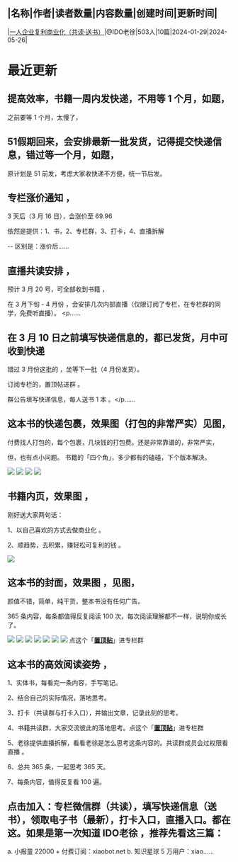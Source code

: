 |名称|作者|读者数量|内容数量|创建时间|更新时间|
---
|[一人企业复利商业化（共读·送书）](https://xiaobot.net/p/qiye?refer=0b133df9-27dc-423b-8101-639049001c13)|@IDO老徐|503人|10篇|2024-01-29|2024-05-26|

# 最近更新
## 提高效率，书籍一周内发快递，不用等 1 个月，如题，

之前要等 1 个月，太慢了，

## 51假期回来，会安排最新一批发货，记得提交快递信息，错过等一个月，如题，

原计划是 51 前发，考虑大家收快递不方便，统一节后发。

## 专栏涨价通知 ，
3 天后（3 月 16 日），会涨价至 69.96

依然是提供：1、书，2、专栏群，3、打卡，4、直播拆解

-- 区别是：涨价后......
## 直播共读安排 ，
预计 3 月 20 号，可全部收到书籍 ，

在 3 月下旬 - 4 月份 ，会安排几次内部直播（仅限订阅了专栏，在专栏群的同学，免费听直播）。
<p......
## 在 3 月 10 日之前填写快递信息的，都已发货，月中可收到快递
错过 3 月份这批的 ，坐等下一批（4 月份发货）。

订阅专栏的，置顶帖进群 。

群公告填写快递信息，每人送书 1 本 。</p......
## 这本书的快递包裹，效果图（打包的非常严实）见图，

付费找人打包的，每个包裹，几块钱的打包费。还是非常靠谱的，非常严实，

但，也有点小问题。
书籍的「四个角」，多少都有的磕碰，下个版本解决。

<img src="https://static.xiaobot.net/file/2024-02-04/7466/89d60d4f62d21b55228a80525795b101.jpeg">
<img src="https://static.xiaobot.net/file/2024-02-04/7466/66cb7882be3ca68c190344c1845c3209.jpeg">
<img src="https://static.xiaobot.net/file/2024-02-04/7466/43ed38b138d13dcbd87402540de8fdea.jpeg">
<img src="https://static.xiaobot.net/file/2024-02-04/7466/2f358200a36a5f75c1df47580e2eba77.jpeg">

## 书籍内页，效果图 ，
刚好送大家两句话：

1、以自己喜欢的方式去做商业化 。

2、顺趋势，去积累，赚轻松可复利的钱 。

<img src="https://static.xiaobot.net/file/2024-02-02/7466/a872a41c76614d75ca2e3f5da0a6239e.png">


## 这本书的封面，效果图 ，见图，

颜值不错，简单，纯干货，整本书没有任何广告。

365 条内容，每条都值得反复阅读 100 次，每次阅读理解都不一样，说明你成长了。

<img src="https://static.xiaobot.net/file/2024-02-02/7466/0f4646b775b0078565ef6aba02d6524a.jpeg">
<img src="https://static.xiaobot.net/file/2024-02-02/7466/252b9518a4fcf21c7f706aab2d6aed42.jpeg">
<img src="https://static.xiaobot.net/file/2024-02-02/7466/6c41cb9ebd19eb4290d9aad435c76e24.png">
<img src="https://static.xiaobot.net/file/2024-02-02/7466/5c1891a1af10d94c1e346daa69bddd38.png">
<img src="https://static.xiaobot.net/file/2024-02-02/7466/552896aac2c66086c9316453f649f571.png">
<img src="https://static.xiaobot.net/file/2024-02-02/7466/1bbf375754f21df995cb4ab73fcabbd0.png">
<img src="https://static.xiaobot.net/file/2024-01-31/7466/4e68b21a4f4078503d2e0a6188591986.png">
点这个「<a target="_blank" rel="noopener noreferrer nofollow" href="https://xiaobot.net/post/60f4579b-24a1-4b80-938d-08c4f4c53a68?refer=a9a4493c-89d4-4c7e-a79c-2000d9542080"><strong><u>置顶贴</u></strong></a>」进专栏群

## 这本书的高效阅读姿势 ，
1、实体书，每看完一条内容，手写笔记。

2、结合自己的实际情况，落地思考。

3、打卡（共读群与打卡入口），并输出文章，记录此刻的思考。

4、书籍共读群，大家交流彼此的落地思考。点这个「<a target="_blank" rel="noopener noreferrer nofollow" href="https://xiaobot.net/post/60f4579b-24a1-4b80-938d-08c4f4c53a68?refer=a9a4493c-89d4-4c7e-a79c-2000d9542080"><strong><u>置顶贴</u></strong></a>」进专栏群

5、老徐提供直播拆解，看看老徐是怎么思考这条内容的。共读群成员会过权限看直播 。

6、总共 365 条，一起思考 365 天。

7、每条内容，值得反复看 100 遍。


## 点击加入：专栏微信群（共读），填写快递信息（送书），领取电子书（最新），打卡入口，直播入口。都在这。如果是第一次知道 IDO老徐 ，推荐先看这三篇：
a.&nbsp;小报童 22000 + 付费订阅：xiaobot.net
b.&nbsp;知识星球 5 万用户：xiao......

